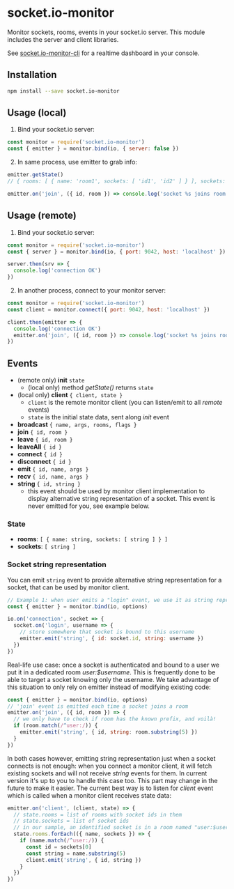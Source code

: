 # socket.io-monitor

Monitor sockets, rooms, events in your socket.io server. This module includes the server and client libraries.

See [socket.io-monitor-cli](https://github.com/byteclubfr/socket.io-monitor-cli) for a realtime dashboard in your console.

## Installation

```sh
npm install --save socket.io-monitor
```

## Usage (local)

1. Bind your socket.io server:

```js
const monitor = require('socket.io-monitor')
const { emitter } = monitor.bind(io, { server: false })
```

2. In same process, use emitter to grab info:

```js
emitter.getState()
// { rooms: [ { name: 'room1', sockets: [ 'id1', 'id2' ] } ], sockets: [ 'id1', 'id2', … ] }

emitter.on('join', ({ id, room }) => console.log('socket %s joins room %s', id, room))
```

## Usage (remote)

1. Bind your socket.io server:

```js
const monitor = require('socket.io-monitor')
const { server } = monitor.bind(io, { port: 9042, host: 'localhost' })

server.then(srv => {
  console.log('connection OK')
})
```

2. In another process, connect to your monitor server:

```js
const monitor = require('socket.io-monitor')
const client = monitor.connect({ port: 9042, host: 'localhost' })

client.then(emitter => {
  console.log('connection OK')
  emitter.on('join', ({ id, room }) => console.log('socket %s joins room %s', id, room))
})
```

## Events

* (remote only) **init** ``state``
  * (local only) method *getState()* returns ``state``
* (local only) **client** ``{ client, state }``
  * ``client`` is the remote monitor client (you can listen/emit to all *remote* events)
  * ``state`` is the initial state data, sent along *init* event
* **broadcast** ``{ name, args, rooms, flags }``
* **join** ``{ id, room }``
* **leave** ``{ id, room }``
* **leaveAll** ``{ id }``
* **connect** ``{ id }``
* **disconnect** ``{ id }``
* **emit** ``{ id, name, args }``
* **recv** ``{ id, name, args }``
* **string** ``{ id, string }``
  * this event should be used by monitor client implementation to display alternative string representation of a socket. This event is never emitted for you, see example below.

### State

* **rooms**: ``[ { name: string, sockets: [ string ] } ]``
* **sockets**: ``[ string ]``

### Socket string representation

You can emit `string` event to provide alternative string representation for a socket, that can be used by monitor client.

```js
// Example 1: when user emits a "login" event, we use it as string representation
const { emitter } = monitor.bind(io, options)

io.on('connection', socket => {
  socket.on('login', username => {
    // store somewhere that socket is bound to this username
    emitter.emit('string', { id: socket.id, string: username })
  })
})
```

Real-life use case: once a socket is authenticated and bound to a user we put it in a dedicated room *user:$username*. This is frequently done to be able to target a socket knowing only the username. We take advantage of this situation to only rely on emitter instead of modifying existing code:

```js
const { emitter } = monitor.bind(io, options)
// 'join' event is emitted each time a socket joins a room
emitter.on('join', ({ id, room }) => {
  // we only have to check if room has the known prefix, and voilà!
  if (room.match(/^user:/)) {
    emitter.emit('string', { id, string: room.substring(5) })
  }
})
```

In both cases however, emitting string representation just when a socket connects is not enough: when you connect a monitor client, it will fetch existing sockets and will not receive *string* events for them. In current version it's up to you to handle this case too. This part may change in the future to make it easier. The current best way is to listen for *client* event which is called when a monitor client receives state data:

```js
emitter.on('client', (client, state) => {
  // state.rooms = list of rooms with socket ids in them
  // state.sockets = list of socket ids
  // in our sample, an identified socket is in a room named "user:$username"
  state.rooms.forEach(({ name, sockets }) => {
    if (name.match(/^user:/)) {
      const id = sockets[0]
      const string = name.substring(5)
      client.emit('string', { id, string })
    }
  })
})
```
